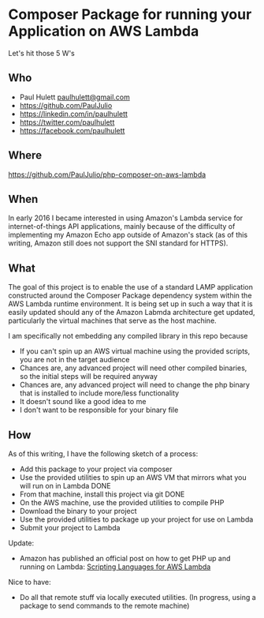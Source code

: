 # Composer Package for running your Application on AWS Lambda
Let's hit those 5 W's

## Who
- Paul Hulett <paulhulett@gmail.com>
- https://github.com/PaulJulio
- https://linkedin.com/in/paulhulett
- https://twitter.com/paulhulett
- https://facebook.com/paulhulett

## Where
https://github.com/PaulJulio/php-composer-on-aws-lambda

## When
In early 2016 I became interested in using Amazon's Lambda service for internet-of-things API applications, mainly because of the difficulty
of implementing my Amazon Echo app outside of Amazon's stack (as of this writing, Amazon still does not support the SNI standard for HTTPS).

## What
The goal of this project is to enable the use of a standard LAMP application constructed around the Composer Package dependency system
within the AWS Lambda runtime environment. It is being set up in such a way that it is easily updated should any of the Amazon Labmda
architecture get updated, particularly the virtual machines that serve as the host machine.

I am specifically not embedding any compiled library in this repo because

- If you can't spin up an AWS virtual machine using the provided scripts, you are not in the target audience
- Chances are, any advanced project will need other compiled binaries, so the initial steps will be required anyway
- Chances are, any advanced project will need to change the php binary that is installed to include more/less functionality
- It doesn't sound like a good idea to me
- I don't want to be responsible for your binary file

## How
As of this writing, I have the following sketch of a process:

- Add this package to your project via composer
- Use the provided utilities to spin up an AWS VM that mirrors what you will run on in Lambda DONE
- From that machine, install this project via git DONE
- On the AWS machine, use the provided utilities to compile PHP
- Download the binary to your project
- Use the provided utilities to package up your project for use on Lambda
- Submit your project to Lambda

Update:
- Amazon has published an official post on how to get PHP up and running on Lambda: [Scripting Languages for AWS Lambda](https://aws.amazon.com/blogs/compute/scripting-languages-for-aws-lambda-running-php-ruby-and-go/)

Nice to have:

- Do all that remote stuff via locally executed utilities. (In progress, using a package to send commands to the remote machine)
